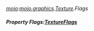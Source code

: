 _[mojo](../../modules/mojo/mojo-module.md):[mojo.graphics](../../modules/mojo/mojo-graphics.md).[Texture](../../modules/mojo/mojo-graphics-texture.md).Flags_
##### Property Flags:[TextureFlags](../../modules/mojo/mojo-graphics-textureflags.md)
